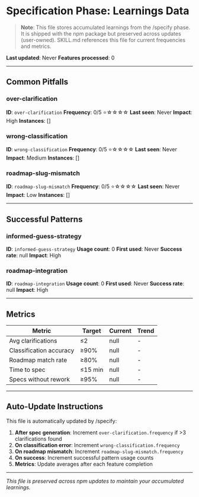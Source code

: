 # Specification Phase: Learnings Data

> **Note**: This file stores accumulated learnings from the /specify phase. It is shipped with the npm package but preserved across updates (user-owned). SKILL.md references this file for current frequencies and metrics.

**Last updated**: Never
**Features processed**: 0

---

## Common Pitfalls

### over-clarification
**ID**: `over-clarification`
**Frequency**: 0/5 ⭐☆☆☆☆
**Last seen**: Never
**Impact**: High
**Instances**: []

### wrong-classification
**ID**: `wrong-classification`
**Frequency**: 0/5 ⭐☆☆☆☆
**Last seen**: Never
**Impact**: Medium
**Instances**: []

### roadmap-slug-mismatch
**ID**: `roadmap-slug-mismatch`
**Frequency**: 0/5 ⭐☆☆☆☆
**Last seen**: Never
**Impact**: Low
**Instances**: []

---

## Successful Patterns

### informed-guess-strategy
**ID**: `informed-guess-strategy`
**Usage count**: 0
**First used**: Never
**Success rate**: null
**Impact**: High

### roadmap-integration
**ID**: `roadmap-integration`
**Usage count**: 0
**First used**: Never
**Success rate**: null
**Impact**: High

---

## Metrics

| Metric | Target | Current | Trend |
|--------|--------|---------|-------|
| Avg clarifications | ≤2 | null | - |
| Classification accuracy | ≥90% | null | - |
| Roadmap match rate | ≥80% | null | - |
| Time to spec | ≤15 min | null | - |
| Specs without rework | ≥95% | null | - |

---

## Auto-Update Instructions

This file is automatically updated by /specify:

1. **After spec generation**: Increment `over-clarification.frequency` if >3 clarifications found
2. **On classification error**: Increment `wrong-classification.frequency`
3. **On roadmap mismatch**: Increment `roadmap-slug-mismatch.frequency`
4. **On success**: Increment successful pattern usage counts
5. **Metrics**: Update averages after each feature completion

---

_This file is preserved across npm updates to maintain your accumulated learnings._
